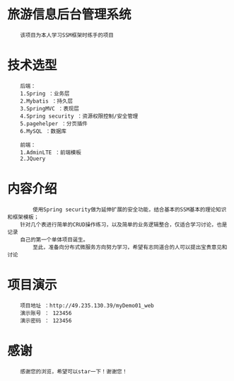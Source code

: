 # 旅游信息后台管理系统
        
        该项目为本人学习SSM框架时练手的项目

# 技术选型

        后端：
        1.Spring ：业务层
        2.Mybatis ：持久层
        3.SpringMVC ：表现层
        4.Spring security ：资源权限控制/安全管理
        5.pagehelper ：分页插件
        6.MySQL ：数据库
        
        前端：
        1.AdminLTE ：前端模板
        2.JQuery

# 内容介绍
            使用Spring security做为延伸扩展的安全功能，结合基本的SSM基本的理论知识和框架模板；
        针对几个表进行简单的CRUD操作练习，以及简单的业务逻辑整合，仅适合学习讨论，也是记录
        自己的第一个单体项目诞生。
            至此，准备向分布式微服务方向努力学习，希望有志同道合的人可以提出宝贵意见和讨论
            
# 项目演示
        项目地址 ：http://49.235.130.39/myDemo01_web
        演示账号 ： 123456 
        演示密码 ： 123456
 
# 感谢
        感谢您的浏览，希望可以star一下！谢谢您！      
